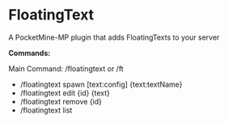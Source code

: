 # FloatingText

A PocketMine-MP plugin that adds FloatingTexts to your server

**Commands:**

Main Command: /floatingtext or /ft

- /floatingtext spawn [text:config] {text:textName}
- /floatingtext edit {id} {text}
- /floatingtext remove {id}
- /floatingtext list
